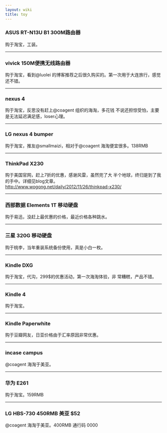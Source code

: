```yaml
---
layout: wiki
title: toy
---
```


### ASUS RT-N13U B1 300M路由器
购于淘宝，工装。

----
### vivick 150M便携无线路由器
购于淘宝，看到@luolei 的博客推荐之后很久购买的。第一次用于大连旅行，感觉还不错。

----
### nexus 4
购于淘宝，反思没有赶上@coagent 组织的海淘，多花钱
不说还担惊受怕，主要是无法延迟满足感，loser心理。

----
### LG nexus 4 bumper
购于淘宝，推友@smallmaizi，相对于@coagent 海淘便宜很多。138RMB

----
### ThinkPad X230
购于美国官网，赶上7折的优惠，感谢风雷，虽然兜了大
半个地球，终归是到了我的手中。详细见blog文章。
http://www.wogong.net/daily/2012/11/26/thinkpad-x230/

----
### 西部数据 Elements 1T 移动硬盘
购于易迅，没赶上最优惠的价格，最近价格各种跳水。

----
### 三星 320G 移动硬盘
购于桃李，当年重装系统备份使用，真是小白一枚。

----
### Kindle DXG
购于淘宝，代沟，299$的优惠活动，第一次海淘体验，非
常糟糕，产品不错。

----
### Kindle 4
购于淘宝。

----
### Kindle Paperwhite
购于豆瓣网友，日亚价格由于汇率原因非常优惠。

----
### incase campus
@coagent 海淘于美亚。

----
### 华为 E261
购于淘宝。159RMB

----
### LG HBS-730 450RMB 美亚 $52
@coagent 海淘于美亚。400RMB
通行码 0000
